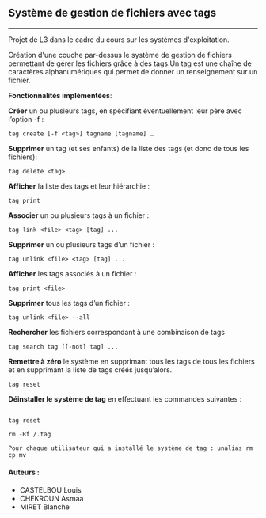 ## Système de gestion de fichiers avec tags
___

Projet de L3 dans le cadre du cours sur les systèmes d'exploitation.

Création d'une couche par-dessus le système de gestion de fichiers permettant de gérer les fichiers grâce à des tags.Un tag est une chaîne de caractères alphanumériques qui permet de donner un renseignement sur un fichier.

**Fonctionnalités implémentées**:

**Créer** un ou plusieurs tags, en spécifiant éventuellement leur père avec l’option -f :
```
tag create [-f <tag>] tagname [tagname] …
```

**Supprimer** un tag (et ses enfants) de la liste des tags (et donc de tous les fichiers):
```
tag delete <tag>
```

**Afficher** la liste des tags et leur hiérarchie :
```
tag print
```

**Associer** un ou plusieurs tags à un fichier :
```
tag link <file> <tag> [tag] ...
```

**Supprimer** un ou plusieurs tags d’un fichier :
```
tag unlink <file> <tag> [tag] ...
```

**Afficher** les tags associés à un fichier :
```
tag print <file>
```

**Supprimer** tous les tags d’un fichier :
```
tag unlink <file> --all
```

**Rechercher** les fichiers correspondant à une combinaison de tags
```
tag search tag [[-not] tag] ...
```

**Remettre à zéro** le système en supprimant tous les tags de tous les fichiers et en supprimant la liste de tags créés jusqu’alors.
```
tag reset
```

**Déinstaller le système de tag** en effectuant les commandes suivantes : 
```

tag reset

rm -Rf /.tag

Pour chaque utilisateur qui a installé le système de tag : unalias rm cp mv
```


#### Auteurs :

- CASTELBOU Louis
- CHEKROUN Asmaa
- MIRET Blanche
